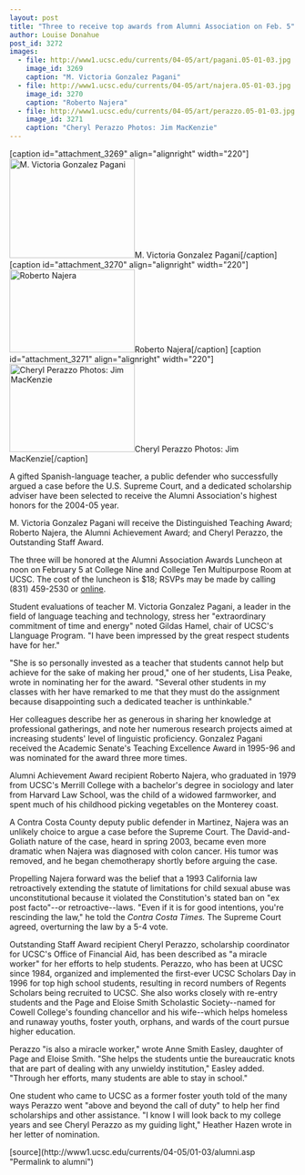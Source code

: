 ```yaml
---
layout: post
title: "Three to receive top awards from Alumni Association on Feb. 5"
author: Louise Donahue
post_id: 3272
images:
  - file: http://www1.ucsc.edu/currents/04-05/art/pagani.05-01-03.jpg
    image_id: 3269
    caption: "M. Victoria Gonzalez Pagani"
  - file: http://www1.ucsc.edu/currents/04-05/art/najera.05-01-03.jpg
    image_id: 3270
    caption: "Roberto Najera"
  - file: http://www1.ucsc.edu/currents/04-05/art/perazzo.05-01-03.jpg
    image_id: 3271
    caption: "Cheryl Perazzo Photos: Jim MacKenzie"
---
```


[caption id="attachment_3269" align="alignright" width="220"]<a href="http://localhost/mysite/wp-content/uploads/2005/01/pagani.05-01-03.jpg"><img class="size-full wp-image-3269" src="http://localhost/mysite/wp-content/uploads/2005/01/pagani.05-01-03.jpg" alt="M. Victoria Gonzalez Pagani" width="220" height="175" /></a>M. Victoria Gonzalez Pagani[/caption]
[caption id="attachment_3270" align="alignright" width="220"]<a href="http://localhost/mysite/wp-content/uploads/2005/01/najera.05-01-03.jpg"><img class="size-full wp-image-3270" src="http://localhost/mysite/wp-content/uploads/2005/01/najera.05-01-03.jpg" alt="Roberto Najera" width="220" height="146" /></a>Roberto Najera[/caption]
[caption id="attachment_3271" align="alignright" width="220"]<a href="http://localhost/mysite/wp-content/uploads/2005/01/perazzo.05-01-03.jpg"><img class="size-full wp-image-3271" src="http://localhost/mysite/wp-content/uploads/2005/01/perazzo.05-01-03.jpg" alt="Cheryl Perazzo Photos: Jim MacKenzie" width="220" height="155" /></a>Cheryl Perazzo Photos: Jim MacKenzie[/caption]
<a name="content" id="content"></a>
<p>
  A gifted Spanish-language teacher, a public defender who successfully argued a case before the U.S. Supreme Court, and a dedicated scholarship adviser have been selected to receive the Alumni Association's highest honors for the 2004-05 year.
</p>
<p>
  M. Victoria Gonzalez Pagani will receive the Distinguished Teaching Award; Roberto Najera, the Alumni Achievement Award; and Cheryl Perazzo, the Outstanding Staff Award.
</p>
<p>
  The three will be honored at the Alumni Association Awards Luncheon at noon on February 5 at College Nine and College Ten Multipurpose Room at UCSC. The cost of the luncheon is $18; RSVPs may be made by calling (831) 459-2530 or <a href="http://www.alumni.ucsc.edu">online</a>.<br>
</p>
<p>
  Student evaluations of teacher M. Victoria Gonzalez Pagani, a leader in the field of language teaching and technology, stress her "extraordinary commitment of time and energy" noted Gildas Hamel, chair of UCSC's Llanguage Program. "I have been impressed by the great respect students have for her."<br>
</p>
<p>
  "She is so personally invested as a teacher that students cannot help but achieve for the sake of making her proud," one of her students, Lisa Peake, wrote in nominating her for the award. "Several other students in my classes with her have remarked to me that they must do the assignment because disappointing such a dedicated teacher is unthinkable."<br>
</p>
<p>
  Her colleagues describe her as generous in sharing her knowledge at professional gatherings, and note her numerous research projects aimed at increasing students' level of linguistic proficiency. Gonzalez Pagani received the Academic Senate's Teaching Excellence Award in 1995-96 and was nominated for the award three more times.<br>
</p>
<p>
  Alumni Achievement Award recipient Roberto Najera, who graduated in 1979 from UCSC's Merrill College with a bachelor's degree in sociology and later from Harvard Law School, was the child of a widowed farmworker, and spent much of his childhood picking vegetables on the Monterey coast.<br>
</p>
<p>
  A Contra Costa County deputy public defender in Martinez, Najera was an unlikely choice to argue a case before the Supreme Court. The David-and-Goliath nature of the case, heard in spring 2003, became even more dramatic when Najera was diagnosed with colon cancer. His tumor was removed, and he began chemotherapy shortly before arguing the case.<br>
</p>
<p>
  Propelling Najera forward was the belief that a 1993 California law retroactively extending the statute of limitations for child sexual abuse was unconstitutional because it violated the Constitution's stated ban on "ex post facto"--or retroactive--laws. "Even if it is for good intentions, you're rescinding the law," he told the <i>Contra Costa Times.</i> The Supreme Court agreed, overturning the law by a 5-4 vote.<br>
</p>
<p>
  Outstanding Staff Award recipient Cheryl Perazzo, scholarship coordinator for UCSC's Office of Financial Aid, has been described as "a miracle worker" for her efforts to help students. Perazzo, who has been at UCSC since 1984, organized and implemented the first-ever UCSC Scholars Day in 1996 for top high school students, resulting in record numbers of Regents Scholars being recruited to UCSC. She also works closely with re-entry students and the Page and Eloise Smith Scholastic Society--named for Cowell College's founding chancellor and his wife--which helps homeless and runaway youths, foster youth, orphans, and wards of the court pursue higher education.<br>
</p>
<p>
  Perazzo "is also a miracle worker," wrote Anne Smith Easley, daughter of Page and Eloise Smith. "She helps the students untie the bureaucratic knots that are part of dealing with any unwieldy institution," Easley added. "Through her efforts, many students are able to stay in school."<br>
</p>
<p>
  One student who came to UCSC as a former foster youth told of the many ways Perazzo went "above and beyond the call of duty" to help her find scholarships and other assistance. "I know I will look back to my college years and see Cheryl Perazzo as my guiding light," Heather Hazen wrote in her letter of nomination.<br>
</p>
[source](http://www1.ucsc.edu/currents/04-05/01-03/alumni.asp "Permalink to alumni")
